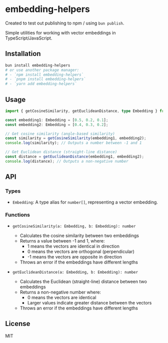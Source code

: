 # embedding-helpers

Created to test out publishing to npm / using `bun publish`.

Simple utilities for working with vector embeddings in TypeScript/JavaScript.

## Installation

```bash
bun install embedding-helpers
# or use another package manager:
# - `npm install embedding-helpers`
# - `pnpm install embedding-helpers`
# - `yarn add embedding-helpers`
```

## Usage

```typescript
import { getCosineSimilarity, getEuclideanDistance, type Embedding } from 'embedding-helpers';

const embedding1: Embedding = [0.5, 0.2, 0.1];
const embedding2: Embedding = [0.4, 0.3, 0.2];

// Get cosine similarity (angle-based similarity)
const similarity = getCosineSimilarity(embedding1, embedding2);
console.log(similarity); // Outputs a number between -1 and 1

// Get Euclidean distance (straight-line distance)
const distance = getEuclideanDistance(embedding1, embedding2);
console.log(distance); // Outputs a non-negative number
```

## API

### Types

- `Embedding`: A type alias for `number[]`, representing a vector embedding.

### Functions

- `getCosineSimilarity(a: Embedding, b: Embedding): number`
  - Calculates the cosine similarity between two embeddings
  - Returns a value between -1 and 1, where:
    - 1 means the vectors are identical in direction
    - 0 means the vectors are orthogonal (perpendicular)
    - -1 means the vectors are opposite in direction
  - Throws an error if the embeddings have different lengths

- `getEuclideanDistance(a: Embedding, b: Embedding): number`
  - Calculates the Euclidean (straight-line) distance between two embeddings
  - Returns a non-negative number where:
    - 0 means the vectors are identical
    - Larger values indicate greater distance between the vectors
  - Throws an error if the embeddings have different lengths

## License

MIT
